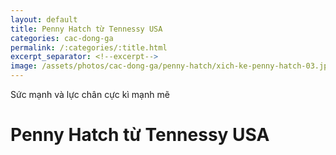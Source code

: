 ```yaml
---
layout: default
title: Penny Hatch từ Tennessy USA
categories: cac-dong-ga
permalink: /:categories/:title.html
excerpt_separator: <!--excerpt-->
image: /assets/photos/cac-dong-ga/penny-hatch/xich-ke-penny-hatch-03.jpg
---
```

Sức mạnh và lực chân cực kì mạnh mẽ
<!--excerpt-->
# Penny Hatch từ Tennessy USA